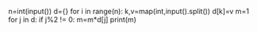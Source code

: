 n=int(input())
d={}
for i in range(n):
  k,v=map(int,input().split())
  d[k]=v
m=1
for j in d:
  if j%2 != 0:
    m=m*d[j]
print(m)

